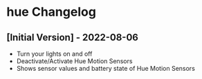 # hue Changelog

## [Initial Version] - 2022-08-06

- Turn your lights on and off
- Deactivate/Activate Hue Motion Sensors
- Shows sensor values and battery state of Hue Motion Sensors
